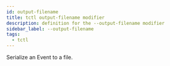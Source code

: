 ```yaml
---
id: output-filename
title: tctl output-filename modifier
description: definition for the --output-filename modifier
sidebar_label: --output-filename
tags:
  - tctl
---
```


Serialize an Event to a file.
